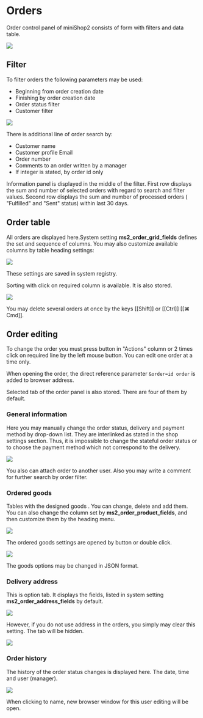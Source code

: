 # Orders

Order control panel of miniShop2 consists of form with filters and data table.

[![](https://file.modx.pro/files/0/2/8/02869bbdbaab68056444acf0e9f992b7s.jpg)](https://file.modx.pro/files/0/2/8/02869bbdbaab68056444acf0e9f992b7.png)

## Filter

To filter orders the following parameters may be used:

- Beginning from order creation date
- Finishing by order creation date
- Order status filter
- Customer filter

[![](https://file.modx.pro/files/a/2/e/a2e0f0493819c617531729cfc84b1333s.jpg)](https://file.modx.pro/files/a/2/e/a2e0f0493819c617531729cfc84b1333.png)

There is additional line of order search by:

- Customer name
- Customer profile Email
- Order number
- Comments to an order written by a manager
- If integer is stated, by order id only

Information panel is displayed in the middle of the filter.
First row displays the sum and number of selected orders with regard to search and filter values.
Second row displays the sum and number of processed orders ( "Fulfilled" and "Sent" status) within last 30 days.

## Order table

All orders are displayed here.System setting **ms2_order_grid_fields** defines the set and sequence of columns.
You may also customize available columns by table heading settings:

[![](https://file.modx.pro/files/f/5/7/f572cbd557a61f337cadc570028e71b9s.jpg)](https://file.modx.pro/files/f/5/7/f572cbd557a61f337cadc570028e71b9.png)

These settings are saved in system registry.

Sorting with click on required column is available. It is also stored.

[![](https://file.modx.pro/files/2/2/0/2208f4732d2a35f1baf146faa5123521s.jpg)](https://file.modx.pro/files/2/2/0/2208f4732d2a35f1baf146faa5123521.png)

You may delete several orders at once by the keys [[Shift]] or [[Ctrl]] [[⌘ Cmd]].

## Order editing

To change the order you must press button in "Actions" column or 2 times click on required line by the left mouse button.
You can edit one order at a time only.

When opening the order, the direct reference parameter `&order=id order` is added to browser address.

Selected tab of the order panel is also stored. There are four of them by default.

### General information

Here you may manually change the order status, delivery and payment method by drop-down list. They are interlinked as stated in the shop settings section.
Thus, it is impossible to  change the stateful order status or to choose the payment method which not correspond to the delivery.

[![](https://file.modx.pro/files/8/f/a/8fab54bbc646551dd5daeea657eccc39s.jpg)](https://file.modx.pro/files/8/f/a/8fab54bbc646551dd5daeea657eccc39.png)

You also can attach order to another user. Also you may write a comment for further search by order filter.

### Ordered goods

Tables with the designed goods . You can change, delete and add them.
You can also change the column set by **ms2_order_product_fields**, and then customize them by the heading menu.

[![](https://file.modx.pro/files/4/f/f/4ff54aefeddd1cbd8134cae865c415b4s.jpg)](https://file.modx.pro/files/4/f/f/4ff54aefeddd1cbd8134cae865c415b4.png)

The ordered goods settings are opened by button or double click.

[![](https://file.modx.pro/files/8/7/c/87ca039182d9da906baaf78666691953s.jpg)](https://file.modx.pro/files/8/7/c/87ca039182d9da906baaf78666691953.png)

The goods options may be changed in JSON format.

### Delivery address

This is option tab. It displays the fields, listed in system setting **ms2_order_address_fields** by default.

[![](https://file.modx.pro/files/9/f/9/9f942468cbaa42114753b8d0c55c6450s.jpg)](https://file.modx.pro/files/9/f/9/9f942468cbaa42114753b8d0c55c6450.png)

However, if you do not use address in the orders, you simply may clear this setting. The tab will be hidden.

[![](https://file.modx.pro/files/9/d/f/9df52e923dd50cf3e730395b46615a70s.jpg)](https://file.modx.pro/files/9/d/f/9df52e923dd50cf3e730395b46615a70.png)

### Order history

The history of the order status changes is displayed here. The date, time and user (manager).

[![](https://file.modx.pro/files/f/d/9/fd932d559594f16543926db47e187487s.jpg)](https://file.modx.pro/files/f/d/9/fd932d559594f16543926db47e187487.png)

When clicking to name, new browser window for this user editing will be open.
